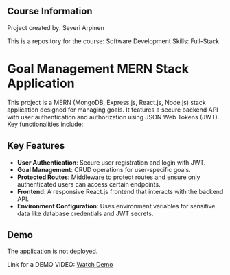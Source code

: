 ## Course Information

Project created by: Severi Arpinen

This is a repository for the course: Software Development Skills: Full-Stack.

# Goal Management MERN Stack Application

This project is a MERN (MongoDB, Express.js, React.js, Node.js) stack application designed for managing goals. It features a secure backend API with user authentication and authorization using JSON Web Tokens (JWT). Key functionalities include:

## Key Features

- **User Authentication**: Secure user registration and login with JWT.
- **Goal Management**: CRUD operations for user-specific goals.
- **Protected Routes**: Middleware to protect routes and ensure only authenticated users can access certain endpoints.
- **Frontend**: A responsive React.js frontend that interacts with the backend API.
- **Environment Configuration**: Uses environment variables for sensitive data like database credentials and JWT secrets.

## Demo

The application is not deployed.

Link for a DEMO VIDEO: [Watch Demo](https://www.youtube.com/watch?v=F-TX13ncIkE)
